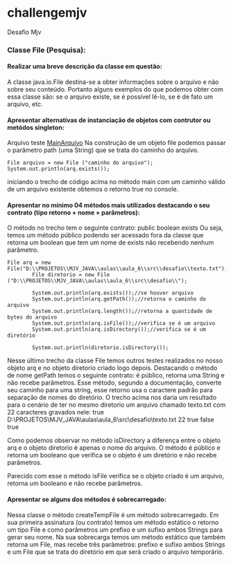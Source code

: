 # challengemjv
Desafio Mjv

### Classe File (Pesquisa):

#### Realizar uma breve descrição da classe em questão:

A classe java.io.File destina-se a obter informações sobre o arquivo e não sobre seu conteúdo. Portanto alguns exemplos do que podemos obter com essa classe
são: se o arquivo existe, se é possível lê-lo, se é de fato um arquivo, etc.

#### Apresentar alternativas de instanciação de objetos com contrutor ou metódos singleton:

Arquivo teste [MainArquivo](/src/desafio)
Na construção de um objeto file podemos passar o parâmetro path (uma String) que se trata do caminho do arquivo.
```
File arquivo = new File ("caminho do arquivo");
System.out.println(arq.exists());
```
iniciando o trecho de código acima no método main com um caminho válido de um arquivo existente obtemos o retorno true no console.

#### Apresentar no mínimo 04 métodos mais utilizados destacando o seu contrato (tipo retorno + nome + parâmetros):

O método no trecho tem o seguinte contrato: public boolean exists
Ou seja, temos um método público podendo ser acessado fora da classe que retorna um boolean que tem um nome de exists não recebendo nenhum parâmetro.

```
File arq = new File("D:\\PROJETOS\\MJV_JAVA\\aulas\\aula_6\\src\\desafio\\texto.txt");
		File diretorio = new File ("D:\\PROJETOS\\MJV_JAVA\\aulas\\aula_6\\src\\desafio\\");
		
		System.out.println(arq.exists());//se houver arquivo
		System.out.println(arq.getPath());//retorna o caminho do arquivo
		System.out.println(arq.length());//retorna a quantidade de bytes do arquivo
		System.out.println(arq.isFile());//verifica se é um arquivo
		System.out.println(arq.isDirectory());//verifica se é um diretório
		
		System.out.println(diretorio.isDirectory());
```
Nesse último trecho da classe File temos outros testes realizados no nosso objeto arq e no objeto diretorio criado logo depois.
Destacando o método de nome getPath temos o seguinte contrato: é público, retorna uma String e não recebe parâmetros. Esse método,
segundo a documentação, converte seu caminho para uma string, esse retorno usa o caractere padrão para separação de nomes do diretório.
O trecho acima nos daria um resultado para o cenário de ter no mesmo diretorio um arquivo chamado texto.txt com 22 caracteres gravados nele:
true
D:\PROJETOS\MJV_JAVA\aulas\aula_6\src\desafio\texto.txt
22
true
false
true

Como podemos observar no método isDirectory a diferença entre o objeto arq e o objeto diretorio é apenas o nome do arquivo.
O método é público e retorna um booleano que verifica se o objeto é um diretório e não recebe parâmetros.

Parecido com esse o método isFile verifica se o objeto criado é um arquivo, retorna um booleano e não recebe parâmetros.

#### Apresentar se alguns dos métodos é sobrecarregado:

Nessa classe o método createTempFile é um método sobrecarregado. Em sua primeira assinatura (ou contrato) temos um método estático
o retorno um tipo File e como parâmetros um prefixo e um sufixo ambos Strings para gerar seu nome. Na sua sobrecarga temos um método
estático que também retorna um File, mas recebe três parâmetros: prefixo e sufixo ambos Strings e um File que se trata do diretório
em que será criado o arquivo temporário.

